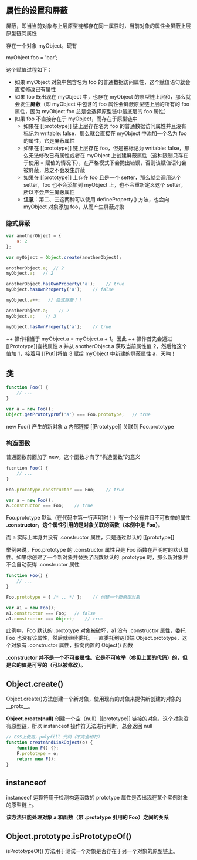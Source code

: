 ## 属性的设置和屏蔽

屏蔽，即当当前对象与上层原型链都存在同一属性时，当前对象的属性会屏蔽上层原型链同属性

存在一个对象 myObject，现有

myObject.foo = 'bar';

这个赋值过程如下：

* 如果 myObject 对象中包含名为 foo 的普通数据访问属性，这个赋值语句就会直接修改已有属性
* 如果 foo 既出现在 myObject 中，也存在 myObject 的原型链上层和，那么就会发生**屏蔽**（即 myObject 中包含的 foo 属性会屏蔽原型链上层的所有的 foo 属性，因为 myObject.foo 总是会选择原型链中最底层的 foo 属性）
* 如果 foo 不直接存在于 myObject，而存在于原型链中
   * 如果在 [[prototype]] 链上层存在名为 foo 的普通数据访问属性并且没有标记为 writable: false，那么就会直接在 myObject 中添加一个名为 foo 的属性，它是屏蔽属性
   * 如果在 [[prototype]] 链上层存在 foo，但是被标记为 writable: false，那么无法修改已有属性或者在 myObject 上创建屏蔽属性（这种限制只存在于使用 = 赋值的情况下），在严格模式下会抛出错误，否则该赋值语句会被屏蔽，总之不会发生屏蔽
   * 如果在 [[prototype]] 上存在 foo 且是一个 setter，那么就会调用这个setter，foo 也不会添加到 myObject 上，也不会重新定义这个 setter，所以不会产生屏蔽属性
   * **注意**：第二、三这两种可以使用 defineProperty() 方法，也会向 myObject 对象添加 foo，从而产生屏蔽对象

### 隐式屏蔽

```js
var anotherObject = {
    a: 2
};

var myObject = Object.create(anotherObject);

anotherObject.a;  // 2
myObject.a;   // 2

anotherObject.hasOwnProperty('a');    // true
myObject.hasOwnProperty('a');    // false

myObject.a++;   // 隐式屏蔽！！

anotherObject.a;    // 2
myObject.a;    // 3

myObject.hasOwnProperty('a');    // true
```

++ 操作相当于 myObject.a = myObject.a + 1。因此 ++ 操作首先会通过 [[Prototype]]查找属性 a 并从 anotherObject.a 获取当前属性值 2，然后给这个值加 1，接着用 [[Put]]将值 3 赋给 myObject 中新建的屏蔽属性 a，天呐！


## 类 

```js
function Foo() {
    // ...
}

var a = new Foo();
Object.getPrototyprOf('a') === Foo.prototype;   // true
```

new Foo() 产生的新对象 a 内部链接 [[Prototype]] 关联到 Foo.prototype 

### 构造函数

普通函数前面加了 new，这个函数才有了“构造函数”的意义

```js
fucntion Foo() {
    // ...
}

Foo.prototype.constructor === Foo;    // true

var a = new Foo();
a.constructor === Foo;    // true
```

Foo.prototype 默认（在代码中第一行声明时！）有一个公有并且不可枚举的属性 **.constructor，这个属性引用的是对象关联的函数（本例中是 Foo）**。

而 a 实际上本身并没有 .constructor 属性，只是通过默认的 [[prototype]]

举例来说，Foo.prototype 的 .constructor 属性只是 Foo 函数在声明时的默认属性。如果你创建了一个新对象并替换了函数默认的 .prototype 时，那么新对象并不会自动获得 .constructor 属性

```js
function Foo() {
    // ...
}

Foo.prototype = { /* .. */ };    // 创建一个新原型对象

var a1 = new Foo();
a1.constructor === Foo;   // false
a1.constructor === Object;    // true
```

此例中，Foo 默认的 .prototype 对象被破坏，a1 没有 .constructor 属性，委托 Foo 也没有该属性，然后就继续委托，一直委托到链顶端 Object.prototype，这个对象有 .constructor 属性，指向内置的 Object() 函数

**.constructor 并不是一个不可变属性。它是不可枚举（参见上面的代码）的，但是它的值是可写的（可以被修改）。**




## Object.create()

Object.create()方法创建一个新对象，使用现有的对象来提供新创建的对象的__proto__。

**Object.create(null)** 创建一个空（null）[[prototype]] 链接的对象，这个对象没有原型链，所以 instanceof 操作符无法进行判断，总会返回 null

```js
// ES5上使用，polyfill 代码（不完全相符）
function createAndLinkObject(o) {
    function F() {};
    F.prototype = o;
    return new F();
}
```

## instanceof

instanceof 运算符用于检测构造函数的 prototype 属性是否出现在某个实例对象的原型链上。

**该方法只能处理对象 a 和函数（带 .prototype 引用的 Foo）之间的关系**

## Object.prototype.isPrototypeOf()

isPrototypeOf() 方法用于测试一个对象是否存在于另一个对象的原型链上。